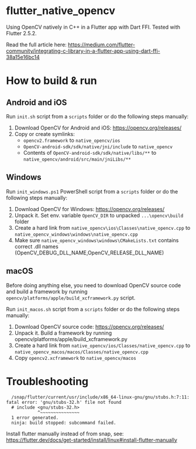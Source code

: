 # flutter_native_opencv
Using OpenCV natively in C++ in a Flutter app with Dart FFI. Tested with Flutter 2.5.2.

Read the full article here: https://medium.com/flutter-community/integrating-c-library-in-a-flutter-app-using-dart-ffi-38a15e16bc14

# How to build & run

## Android and iOS

Run `init.sh` script from a `scripts` folder or do the following steps manually:

1. Download OpenCV for Android and iOS: https://opencv.org/releases/
2. Copy or create symlinks:
   - `opencv2.framework` to `native_opencv/ios`
   - `OpenCV-android-sdk/sdk/native/jni/include` to `native_opencv`
   - Contents of `OpenCV-android-sdk/sdk/native/libs/**` to `native_opencv/android/src/main/jniLibs/**`

## Windows

Run `init_windows.ps1` PowerShell script from a `scripts` folder or do the following steps manually:

1. Download OpenCV for Windows: https://opencv.org/releases/
2. Unpack it. Set env. variable `OpenCV_DIR` to unpacked `...\opencv\build` folder
3. Create a hard link from `native_opencv\ios\Classes\native_opencv.cpp` to `native_opencv_windows\windows\native_opencv.cpp`
4. Make sure `native_opencv_windows\windows\CMakeLists.txt` contains correct .dll names (OpenCV_DEBUG_DLL_NAME,OpenCV_RELEASE_DLL_NAME)

## macOS

Before doing anything else, you need to download OpenCV source code and 
build a framework by running `opencv/platforms/apple/build_xcframework.py` script.

Run `init_macos.sh` script from a `scripts` folder or do the following steps manually:

1. Download OpenCV source code: https://opencv.org/releases/
2. Unpack it. Build a framework by running opencv/platforms/apple/build_xcframework.py
3. Create a hard link from `native_opencv/ios/Classes/native_opencv.cpp` to `native_opencv_macos/macos/Classes/native_opencv.cpp`
4. Copy `opencv2.xcframework` to `native_opencv/macos`

# Troubleshooting

```
  /snap/flutter/current/usr/include/x86_64-linux-gnu/gnu/stubs.h:7:11: fatal error: 'gnu/stubs-32.h' file not found
  # include <gnu/stubs-32.h>
            ^~~~~~~~~~~~~~~~
  1 error generated.
  ninja: build stopped: subcommand failed.
```

Install flutter manually instead of from snap, see: https://flutter.dev/docs/get-started/install/linux#install-flutter-manually
